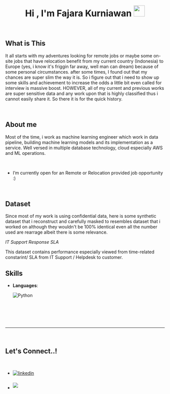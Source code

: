 
<h1 align="center"><b>Hi , I'm Fajara Kurniawan </b><img src="https://media.giphy.com/media/hvRJCLFzcasrR4ia7z/giphy.gif" width="35"></h1>
<br>

##  **What is This**

It all starts with my adventures looking for remote jobs or maybe some on-site jobs that have relocation benefit from my current country (Indonesia) to Europe (yes, i know it's friggin far away, well man can dream) because of some personal circumstances. after some times, I found out that my chances are super slim the way it is. So i figure out that i need to show up some skills and achievement to increase the odds a little bit even called for interview is massive boost. HOWEVER, all of my current and previous works are super sensitive data and any work upon that is highly classified thus i cannot easily share it. So there it is for the quick history.

<br>


	
##  **About me**

Most of the time, i work as machine learning engineer which work in data pipeline, building machine learning models and its implementation as a service.  Well versed in multiple database technology, cloud especially AWS and ML operations.

<br>


- I’m currently open for an Remote or Relocation provided job opportunity :) 

<br>


##  **Dataset**

Since most of my work is using confidential data, here is some synthetic dataset that i reconstruct and carefully masked to resembles dataset that i worked on although they wouldn't be 100% identical even all the number used are rearrage albeit there is some relevance.

*IT Support Response SLA*

This dataset contains performance especially viewed from time-related constarint/ SLA from IT Support / Helpdesk to customer.


##  **Skills**

<p align="center">

- **Languages**:
    
    ![Python](https://img.shields.io/badge/Python%20-%2314354C.svg?style=for-the-badge&logo=python&logoColor=white)

<br>   

</p>

<br>
<br>

-----

<br>

## <b> Let's Connect..!</b>
<br>
<div align='left'>

<ul>

<li>
<a href="https://www.linkedin.com/in/fajara-kurniawan-116409118/" target="_blank">
<img src="https://img.shields.io/badge/linkedin:  fajarakurniawan-%2300acee.svg?color=405DE6&style=for-the-badge&logo=linkedin&logoColor=white" alt=linkedin style="margin-bottom: 5px;"/>
</a>
</li>

<br>

<li>
<a href="mailto:fajarakurniawan@gmail.com" target="_blank">
<img src="https://img.shields.io/badge/gmail:  fajarakurniawan-%23EA4335.svg?style=for-the-badge&logo=gmail&logoColor=white" t=mail style="margin-bottom: 5px;" />
</a>
</li>
	
</ul>
</div>
